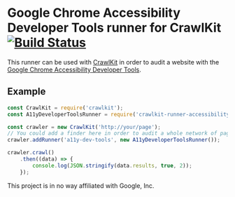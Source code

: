 # Google Chrome Accessibility Developer Tools runner for CrawlKit [![Build Status](https://travis-ci.org/crawlkit/runner-accessibility-developer-tools.svg?branch=master)](https://travis-ci.org/crawlkit/runner-accessibility-developer-tools)

This runner can be used with [CrawlKit]() in order to audit a website with the [Google Chrome Accessibility Developer Tools](https://github.com/GoogleChrome/accessibility-developer-tools).

## Example
```javascript
const CrawlKit = require('crawlkit');
const A11yDeveloperToolsRunner = require('crawlkit-runner-accessibility-developer-tools');

const crawler = new CrawlKit('http://your/page');
// You could add a finder here in order to audit a whole network of pages
crawler.addRunner('a11y-dev-tools', new A11yDeveloperToolsRunner());

crawler.crawl()
    .then((data) => {
        console.log(JSON.stringify(data.results, true, 2));
    });
```

This project is in no way affiliated with Google, Inc.
